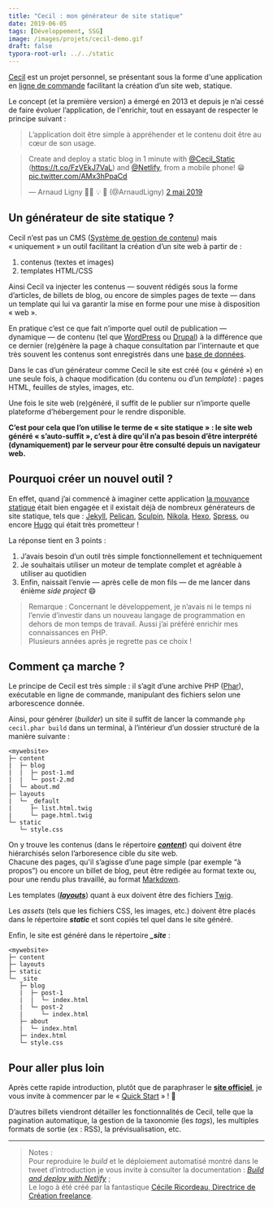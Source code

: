 ```yaml
---
title: "Cecil : mon générateur de site statique"
date: 2019-06-05
tags: [Développement, SSG]
image: /images/projets/cecil-demo.gif
draft: false
typora-root-url: ../../static
---
```


[Cecil](https://cecil.app/) est un projet personnel, se présentant sous la forme d'une application en [ligne de commande](https://fr.m.wikipedia.org/wiki/Interface_en_ligne_de_commande) facilitant la création d’un site web, statique.

Le concept (et la première version) a émergé en 2013 et depuis je n’ai cessé de faire évoluer l’application, de l'enrichir, tout en essayant de respecter le principe suivant :

> L’application doit être simple à appréhender et le contenu doit être au cœur de son usage.

<!-- break -->

<blockquote class="twitter-tweet tw-align-center" data-lang="fr"><p lang="en" dir="ltr">Create and deploy a static blog in 1 minute with <a href="https://twitter.com/Cecil_Static?ref_src=twsrc%5Etfw">@Cecil_Static</a> (<a href="https://t.co/FzVEkJ7VaL">https://t.co/FzVEkJ7VaL</a>) and <a href="https://twitter.com/Netlify?ref_src=twsrc%5Etfw">@Netlify</a>, from a mobile phone! 😁 <a href="https://t.co/AMx3hPpaCd">pic.twitter.com/AMx3hPpaCd</a></p>&mdash; Arnaud Ligny 👨‍💻 💡 🚀 (@ArnaudLigny) <a href="https://twitter.com/ArnaudLigny/status/1123984989270544386?ref_src=twsrc%5Etfw">2 mai 2019</a></blockquote>
<script async src="https://platform.twitter.com/widgets.js" charset="utf-8"></script>

## Un générateur de site statique ?

Cecil n’est pas un CMS ([Système de gestion de contenu](https://fr.m.wikipedia.org/wiki/Syst%C3%A8me_de_gestion_de_contenu)) mais « uniquement » un outil facilitant la création d’un site web à partir de :

1. contenus (textes et images)
2. templates HTML/CSS

Ainsi Cecil va injecter les contenus — souvent rédigés sous la forme d’articles, de billets de blog, ou encore de simples pages de texte — dans un template qui lui va garantir la mise en forme pour une mise à disposition « web ».

En pratique c’est ce que fait n’importe quel outil de publication — dynamique — de contenu (tel que [WordPress](https://fr.m.wikipedia.org/wiki/WordPress) ou [Drupal](https://www.drupal.org/)) à la différence que ce dernier (re)génère la page à chaque consultation par l'internaute et que très souvent les contenus sont enregistrés dans une [base de données](https://fr.m.wikipedia.org/wiki/Base_de_donn%C3%A9es).

Dans le cas d’un générateur comme Cecil le site est créé (ou « généré ») en une seule fois, à chaque modification (du contenu ou d’un *template*) : pages HTML, feuilles de styles, images, etc.

Une fois le site web (re)généré, il suffit de le publier sur n’importe quelle plateforme d’hébergement pour le rendre disponible.

**C’est pour cela que l’on utilise le terme de « site statique » : le site web généré « s’auto-suffit », c’est à dire qu'il n’a pas besoin d’être interprété (dynamiquement) par le serveur pour être consulté depuis un navigateur web.**

## Pourquoi créer un nouvel outil ?

En effet, quand j’ai commencé à imaginer cette application [la mouvance statique](https://frank.taillandier.me/2016/03/08/les-gestionnaires-de-contenu-statique/) était bien engagée et il existait déjà de nombreux générateurs de site statique, tels que : [Jekyll](https://jekyllrb.com/), [Pelican](https://getpelican.com), [Sculpin](https://sculpin.io/), [Nikola](https://getnikola.com), [Hexo](https://hexo.io/), [Spress](http://spress.yosymfony.com/), ou encore [Hugo](https://gohugo.io/) qui était très prometteur !

La réponse tient en 3 points :

1. J’avais besoin d’un outil très simple fonctionnellement et techniquement
2. Je souhaitais utiliser un moteur de template complet et agréable à utiliser au quotidien
3. Enfin, naissait l’envie — après celle de mon fils — de me lancer dans énième *side project* 😄

> Remarque :
> Concernant le développement, je n’avais ni le temps ni l’envie d’investir dans un nouveau langage de programmation en dehors de mon temps de travail. Aussi j’ai préféré enrichir mes connaissances en PHP.  
> Plusieurs années après je regrette pas ce choix !

## Comment ça marche ?

Le principe de Cecil est très simple : il s’agit d’une archive PHP ([Phar](https://www.php.net/manual/fr/intro.phar.php)), exécutable en ligne de commande, manipulant des fichiers selon une arborescence donnée.

Ainsi, pour générer (*builder*) un site il suffit de lancer la commande `php cecil.phar build` dans un terminal, à l’intérieur d’un dossier structuré de la manière suivante :

```
<mywebsite>
├─ content
|  ├─ blog
|  |  ├─ post-1.md
|  |  └─ post-2.md
|  └─ about.md
├─ layouts
|  └─ _default
|     ├─ list.html.twig
|     └─ page.html.twig
└─ static
   └─ style.css
```

On y trouve les contenus (dans le répertoire [***content***](https://cecil.app/documentation/content/)) qui doivent être hiérarchisés selon l’arboresence cible du site web.  
Chacune des pages, qu'il s’agisse d’une page simple (par exemple “à propos”) ou encore un billet de blog, peut être redigée au format texte ou, pour une rendu plus travaillé, au format [Markdown](https://fr.m.wikipedia.org/wiki/Markdown).

Les templates ([***layouts***](https://cecil.app/documentation/templates/)) quant à eux doivent être des fichiers [Twig](https://twig.symfony.com/doc/templates.html).

Les *assets* (tels que les fichiers CSS, les images, etc.) doivent être placés dans le répertoire ***static*** et sont copiés tel quel dans le site généré.

Enfin, le site est généré dans le répertoire ***_site*** :

```
<mywebsite>
├─ content
├─ layouts
├─ static
└─ _site
   ├─ blog
   |  ├─ post-1
   |  |  └─ index.html
   |  └─ post-2
   |     └─ index.html
   ├─ about
   |  └─ index.html
   ├─ index.html
   └─ style.css
```

## Pour aller plus loin

Après cette rapide introduction, plutôt que de paraphraser le [**site officiel**](https://cecil.app/), je vous invite à commencer par le « [Quick Start](https://cecil.app/documentation/quick-start/) » ! 🙂

D’autres billets viendront détailler les fonctionnalités de Cecil, telle que la pagination automatique, la gestion de la taxonomie (les *tags*), les multiples formats de sortie (ex : RSS), la prévisualisation, etc.

----

> Notes :  
>Pour reproduire le *build* et le déploiement automatisé montré dans le tweet d’introduction je vous invite à consulter la documentation : [*Build and deploy with Netlify*](https://cecil.app/documentation/publish/#build-and-deploy-with-netlify) ;  
> Le logo à été créé par la fantastique [Cécile Ricordeau, Directrice de Création freelance](https://www.cecillie.fr/).
